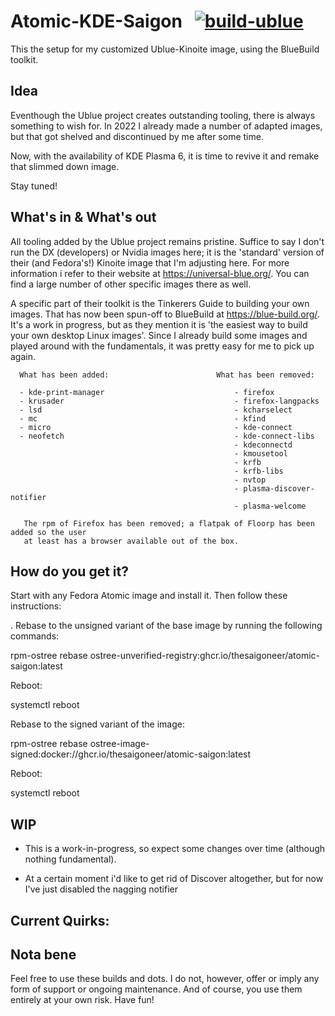 # Atomic-KDE-Saigon &nbsp; [![build-ublue](https://github.com/blue-build/template/actions/workflows/build.yml/badge.svg)](https://github.com/blue-build/template/actions/workflows/build.yml)

This the setup for my customized Ublue-Kinoite image, using the BlueBuild toolkit.

## Idea

Eventhough the Ublue project creates outstanding tooling, there is always something to wish for. 
In 2022 I already made a number of adapted images, but that got shelved and discontinued by me after some time.

Now, with the availability of KDE Plasma 6, it is time to revive it and remake that slimmed down image.

Stay tuned!

## What's in & What's out

All tooling added by the Ublue project remains pristine. Suffice to say I don't run the DX (developers) or Nvidia images here; it is the 'standard' version of their (and Fedora's!) Kinoite image that I'm adjusting here.
For more information i refer to their website at https://universal-blue.org/. You can find a large number of other specific images there as well.

A specific part of their toolkit is the Tinkerers Guide to building your own images. That has now been spun-off to BlueBuild at https://blue-build.org/. It's a work in progress, but as they mention it is 'the easiest way to build your own desktop Linux images'.
Since I already build some images and played around with the fundamentals, it was pretty easy for me to pick up again.

      What has been added:                        What has been removed:      
      
      - kde-print-manager                             - firefox
      - krusader                                      - firefox-langpacks
      - lsd                                           - kcharselect
      - mc                                            - kfind
      - micro                                         - kde-connect
      - neofetch                                      - kde-connect-libs
                                                      - kdeconnectd
                                                      - kmousetool
                                                      - krfb
                                                      - krfb-libs
                                                      - nvtop
                                                      - plasma-discover-notifier
                                                      - plasma-welcome
      
       The rpm of Firefox has been removed; a flatpak of Floorp has been added so the user 
       at least has a browser available out of the box.     
      
## How do you get it?

Start with any Fedora Atomic image and install it. Then follow these instructions:

. Rebase to the unsigned variant of the base image by running the following commands:

rpm-ostree rebase ostree-unverified-registry:ghcr.io/thesaigoneer/atomic-saigon:latest

Reboot:

systemctl reboot

Rebase to the signed variant of the image: 

rpm-ostree rebase ostree-image-signed:docker://ghcr.io/thesaigoneer/atomic-saigon:latest

Reboot:

systemctl reboot


## WIP

* This is a work-in-progress, so expect some changes over time (although nothing fundamental). 
      
* At a certain moment i'd like to get rid of Discover altogether, but for now I've just disabled the nagging notifier
                         
## Current Quirks:


## Nota bene

Feel free to use these builds and dots. I do not, however, offer or imply any form of support or ongoing maintenance. And of course, you use them entirely at your own risk. Have fun!
